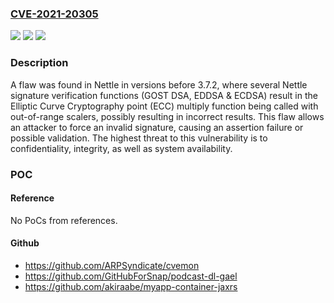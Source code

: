 ### [CVE-2021-20305](https://cve.mitre.org/cgi-bin/cvename.cgi?name=CVE-2021-20305)
![](https://img.shields.io/static/v1?label=Product&message=nettle&color=blue)
![](https://img.shields.io/static/v1?label=Version&message=n%2Fa&color=blue)
![](https://img.shields.io/static/v1?label=Vulnerability&message=CWE-327&color=brighgreen)

### Description

A flaw was found in Nettle in versions before 3.7.2, where several Nettle signature verification functions (GOST DSA, EDDSA & ECDSA) result in the Elliptic Curve Cryptography point (ECC) multiply function being called with out-of-range scalers, possibly resulting in incorrect results. This flaw allows an attacker to force an invalid signature, causing an assertion failure or possible validation. The highest threat to this vulnerability is to confidentiality, integrity, as well as system availability.

### POC

#### Reference
No PoCs from references.

#### Github
- https://github.com/ARPSyndicate/cvemon
- https://github.com/GitHubForSnap/podcast-dl-gael
- https://github.com/akiraabe/myapp-container-jaxrs


